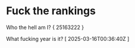 # Fuck the rankings

Who the hell am I?
{ 25163222 }

What fucking year is it?
[ 2025-03-16T00:36:40Z ]
